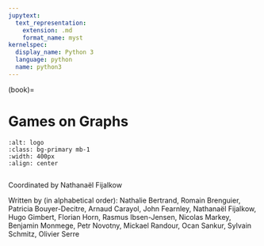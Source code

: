 ```yaml
---
jupytext:
  text_representation:
    extension: .md
    format_name: myst
kernelspec:
  display_name: Python 3
  language: python
  name: python3
---
```


(book)=
# Games on Graphs

```{image} cover.jpg
:alt: logo
:class: bg-primary mb-1
:width: 400px
:align: center
```

```{tableofcontents}
```

Coordinated by Nathana&euml;l Fijalkow

Written by (in alphabetical order):
Nathalie Bertrand, Romain Brenguier, Patricia Bouyer-Decitre, Arnaud Carayol, John Fearnley, Nathana&euml;l Fijalkow, Hugo Gimbert, Florian Horn, Rasmus Ibsen-Jensen, Nicolas Markey, Benjamin Monmege, Petr Novotny, Mickael Randour, Ocan Sankur, Sylvain Schmitz, Olivier Serre
